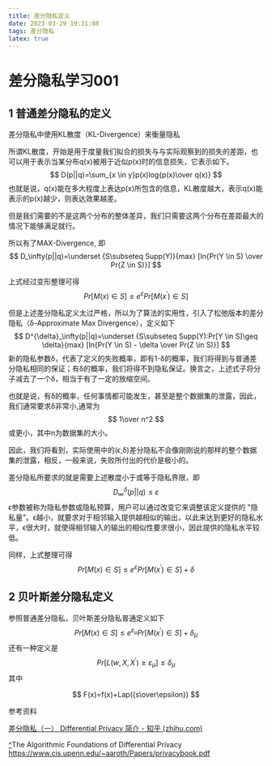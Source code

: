 ```yaml
---
title: 差分隐私定义
date: 2023-03-29 19:31:08
tags: 差分隐私
latex: true
---
```


# 差分隐私学习001



## 1 普通差分隐私的定义

差分隐私中使用KL散度（KL-Divergence）来衡量隐私

所谓KL散度，开始是用于度量我们拟合的损失与与实际观察到的损失的差距，也可以用于表示当某分布q(x)被用于近似p(x)时的信息损失，它表示如下。
$$
D(p||q)=\sum_{x \in y}p(x)log{p(x)\over q(x)}
$$
也就是说，q(x)能在多大程度上表达p(x)所包含的信息，KL散度越大，表示q(x)能表示的p(x)越少，则表达效果越差。

但是我们需要的不是这两个分布的整体差异，我们只需要这两个分布在差距最大的情况下能够满足就行。





所以有了MAX-Divergence, 即
$$
D_\infty(p||q)=\underset {S\subseteq Supp(Y)}{max} [ln{Pr(Y \in S) \over Pr(Z \in S)}]
$$

上式经过变形整理可得
$$
Pr[M(x)\in S] \leq e^\varepsilon Pr[M(x^\prime)\in S]
$$


但是上述差分隐私定义太过严格，所以为了算法的实用性，引入了松弛版本的差分隐私（δ-Approximate Max Divergence），定义如下
$$
D^{\delta}_\infty(p||q)=\underset {S\subseteq Supp(Y):Pr[Y \in S]\geq \delta}{max} [ln{Pr(Y \in S) - \delta \over Pr(Z \in S)}]
$$
新的隐私参数δ，代表了定义的失败概率，即有1-δ的概率，我们将得到与普通差分隐私相同的保证；有δ的概率，我们将得不到隐私保证。换言之，上述式子将分子减去了一个δ，相当于有了一定的放缩空间。

也就是说，有δ的概率，任何事情都可能发生，甚至是整个数据集的泄露，因此，我们通常要求δ非常小,通常为
$$
1\over n^2
$$
或更小，其中n为数据集的大小。

因此，我们将看到，实际使用中的(ϵ,δ)差分隐私不会像刚刚说的那样的整个数据集的泄露，相反，一般来说，失败所付出的代价是极小的。

差分隐私所要求的就是需要上述散度小于或等于隐私界限，即
$$
D^{\delta}_\infty(p||q) \leq \varepsilon
$$
 ϵ参数被称为隐私参数或隐私预算，用户可以通过改变它来调整该定义提供的 "隐私量"。ϵ越小，就要求对于相邻输入提供越相似的输出，以此来达到更好的隐私水平，ϵ很大时，就使得相邻输入的输出的相似性要求很小，因此提供的隐私水平较低。

同样，上式整理可得
$$
Pr[M(x)\in S] \leq e^\varepsilon Pr[M(x^\prime)\in S]+\delta
$$

## 2 贝叶斯差分隐私定义

参照普通差分隐私，贝叶斯差分隐私普通定义如下                               
$$
Pr[M(x)\in S] \leq e^{\varepsilon_\mu} Pr[M(x^\prime)\in S]+\delta_\mu
$$
还有一种定义是
$$
Pr[L(w,X,X^\prime)\geq \varepsilon_\mu] \leq \delta_\mu
$$
其中

$$
F(x)=f(x)+Lap({s\over\epsilon})
$$





参考资料

[差分隐私（一） Differential Privacy 简介 - 知乎 (zhihu.com)](https://zhuanlan.zhihu.com/p/139114240)

[^](https://zhuanlan.zhihu.com/p/139114240#ref_1_0)The Algorithmic Foundations of Differential Privacy https://www.cis.upenn.edu/~aaroth/Papers/privacybook.pdf
